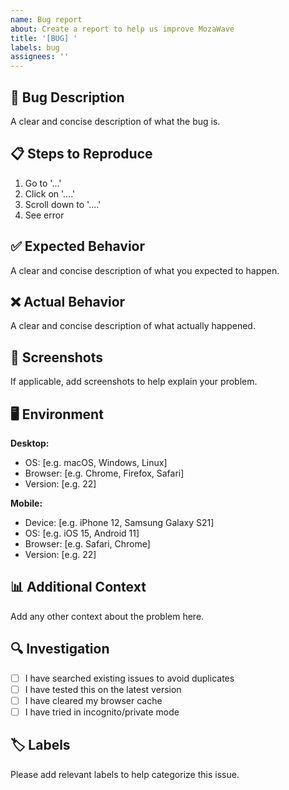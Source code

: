 ```yaml
---
name: Bug report
about: Create a report to help us improve MozaWave
title: '[BUG] '
labels: bug
assignees: ''
---
```


## 🐛 Bug Description
A clear and concise description of what the bug is.

## 📋 Steps to Reproduce
1. Go to '...'
2. Click on '....'
3. Scroll down to '....'
4. See error

## ✅ Expected Behavior
A clear and concise description of what you expected to happen.

## ❌ Actual Behavior
A clear and concise description of what actually happened.

## 📸 Screenshots
If applicable, add screenshots to help explain your problem.

## 🖥️ Environment
**Desktop:**
 - OS: [e.g. macOS, Windows, Linux]
 - Browser: [e.g. Chrome, Firefox, Safari]
 - Version: [e.g. 22]

**Mobile:**
 - Device: [e.g. iPhone 12, Samsung Galaxy S21]
 - OS: [e.g. iOS 15, Android 11]
 - Browser: [e.g. Safari, Chrome]
 - Version: [e.g. 22]

## 📊 Additional Context
Add any other context about the problem here.

## 🔍 Investigation
- [ ] I have searched existing issues to avoid duplicates
- [ ] I have tested this on the latest version
- [ ] I have cleared my browser cache
- [ ] I have tried in incognito/private mode

## 🏷️ Labels
Please add relevant labels to help categorize this issue.
